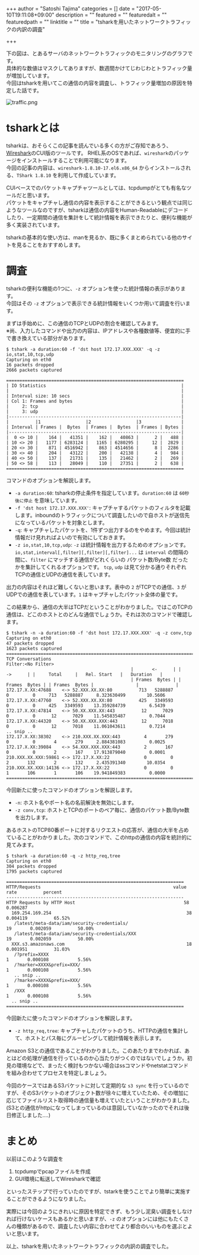+++
author = "Satoshi Tajima"
categories = []
date = "2017-05-10T19:11:08+09:00"
description = ""
featured = ""
featuredalt = ""
featuredpath = ""
linktitle = ""
title = "tsharkを用いたネットワークトラフィックの内訳の調査"

+++

下の図は、とあるサーバのネットワークトラフィックのモニタリングのグラフです。  
具体的な数値はマスクしてありますが、数週間かけてじわじわとトラフィック量が増加しています。  
今回はtsharkを用いてこの通信の内容を調査し、トラフィック量増加の原因を特定した話です。  

![traffic.png](/post/2017/intro-tshark/traffic.png)

# tsharkとは

tsharkは、おそらくこの記事を読んでいる多くの方がご存知であろう、[Wireshark](https://www.wireshark.org/)のCUI版のツールです。
RHEL系のOSであれば、`wireshark`のパッケージをインストールすることで利用可能になります。  
今回の記事の内容は、`wireshark-1.8.10-17.el6.x86_64` からインストールされる、`TShark 1.8.10` を利用して作成しています。  

CUIベースでのパケットキャプチャツールとしては、tcpdumpがとても有名なツールだと思います。  
パケットをキャプチャし通信の内容を表示することができるという観点では同じようなツールなのですが、tsharkは通信の内容をHuman-Readableにデコードしたり、一定期間の通信を集計をして統計情報を表示できたりと、便利な機能が多く実装されています。  

tsharkの基本的な使い方は、manを見るか、既に多くまとめられている他のサイトを見ることをおすすめします。  


# 調査

tsharkの便利な機能の1つに、`-z` オプションを使った統計情報の表示があります。  
今回はその `-z` オプションで表示できる統計情報をいくつか用いて調査を行います。

まずは手始めに、この通信のTCPとUDPの割合を確認してみます。  
※尚、入力したコマンドや出力の内容は、IPアドレスや各種数値等、便宜的に手で書き換えている部分があります。  

```text
$ tshark -a duration:60 -f 'dst host 172.17.XXX.XXX' -q -z io,stat,10,tcp,udp
Capturing on eth0
16 packets dropped
2666 packets captured

===================================================================
| IO Statistics                                                   |
|                                                                 |
| Interval size: 10 secs                                          |
| Col 1: Frames and bytes                                         |
|     2: tcp                                                      |
|     3: udp                                                      |
|-----------------------------------------------------------------|
|          |1                 |2                 |3               |
| Interval | Frames |  Bytes  | Frames |  Bytes  | Frames | Bytes |
|-----------------------------------------------------------------|
|  0 <> 10 |    164 |   41351 |    162 |   40863 |      2 |   488 |
| 10 <> 20 |   1177 | 6283124 |   1165 | 6280295 |     12 |  2829 |
| 20 <> 30 |    871 | 4516942 |    863 | 4514656 |      8 |  2286 |
| 30 <> 40 |    204 |   43122 |    200 |   42138 |      4 |   984 |
| 40 <> 50 |    137 |   21731 |    135 |   21462 |      2 |   269 |
| 50 <> 58 |    113 |   28049 |    110 |   27351 |      2 |   638 |
===================================================================
```

コマンドのオプションを解説します。  

* `-a duration:60`: tsharkの停止条件を指定しています。`duration:60` は `60秒後に停止` を意味しています。
* `-f 'dst host 172.17.XXX.XXX'`: キャプチャするパケットのフィルタを記載します。inboundのトラフィックについて調査したいので自ホストが送信先になっているパケットを対象とします。
* `-q`: キャプチャしたパケットを、1件ずつ出力するのをやめます。今回は統計情報だけ見れればよいので有効にしておきます。
* `-z io,stat,10,tcp,udp`: `-z` は統計情報を出力するためのオプションです。 `io,stat,interval[,filter][,filter][,filter]...` は `interval` の間隔の間に、`filter` にマッチする通信がどれくらいの パケット数/Byte数 だったかを集計してくれるオプションです。 `tcp`, `udp` は見て分かる通りそれぞれ TCPの通信とUDPの通信を表しています。

出力の内容はそれほど難しくないと思います。表中の `2` がTCPでの通信、`3` がUDPでの通信を表しています。`1` はキャプチャしたパケット全体の量です。


この結果から、通信の大半はTCPだということがわかりました。ではこのTCPの通信は、どこのホストとのどんな通信でしょうか。それは次のコマンドで確認します。

```text
$ tshark -n -a duration:60 -f 'dst host 172.17.XXX.XXX' -q -z conv,tcp
Capturing on eth0
47 packets dropped
1623 packets captured
================================================================================
TCP Conversations
Filter:<No Filter>
                                               |       <-      | |       ->      | |     Total     |   Rel. Start   |   Duration   |
                                               | Frames  Bytes | | Frames  Bytes | | Frames  Bytes |                |              |
172.17.X.XX:47688    <-> 52.XXX.XX.XX:80          713   5288887       0         0     713   5288887     8.323630499        10.5606
172.17.X.XX:47760    <-> 52.XXX.XX.XX:80          425   3349593       0         0     425   3349593    13.359284739         6.5439
172.17.X.XX:47814    <-> 50.XX.XXX.XX:443          12      7029       0         0      12      7029    11.545835487         0.7044
172.17.X.XX:44320    <-> 50.XX.XXX.XXX:443         12      7018       0         0      12      7018    11.061043611         0.7214
.. snip ..
172.17.X.XX:38302    <-> 210.XXX.XX.XXX:443         4       279       0         0       4       279     2.884381083         0.0025
172.17.X.XX:39084    <-> 54.XXX.XXX.XXX:443         2       167       0         0       2       167    17.913879040         0.0001
210.XXX.XX.XXX:59861 <-> 172.17.X.XX:22             0         0       2       132       2       132     2.435391340        10.0354
210.XXX.XX.XXX:14136 <-> 172.17.X.XX:22             0         0       1       106       1       106    19.941849383         0.0000
================================================================================
```

今回新たに使ったコマンドのオプションを解説します。  

* `-n`: ホスト名やポート名の名前解決を無効にします。  
* `-z conv,tcp`: ホストとTCPのポートのペア毎に、通信のパケット数/Byte数を出力します。  

あるホストのTCP80番ポートに対するリクエストの応答が、通信の大半を占めていることがわかりました。次のコマンドで、このhttpの通信の内容を統計的に見てみます。


```text
$ tshark -a duration:60 -q -z http_req,tree
Capturing on eth0
304 packets dropped
1795 packets captured

===================================================================
HTTP/Requests                                                  value             rate          percent
-------------------------------------------------------------------
HTTP Requests by HTTP Host                                         58       0.006287
  169.254.169.254                                                   38       0.004119          65.52%
   /latest/meta-data/iam/security-credentials/                       19       0.002059          50.00%
   /latest/meta-data/iam/security-credentials/XXX                    19       0.002059          50.00%
  XXX.s3.amazonaws.com                                              18       0.001951          31.03%
   /?prefix=XXXX                                                      1       0.000108           5.56%
   /?marker=XXXX&prefix=XXX/                                          1       0.000108           5.56%
   .. snip ..
   /?marker=XXXX&prefix=XXX/                                          1       0.000108           5.56%
   /XXX                                                               1       0.000108           5.56%
  .. snip ..
===================================================================
```

今回新たに使ったコマンドのオプションを解説します。  

* `-z http_req,tree`: キャプチャしたパケットのうち、HTTPの通信を集計して、ホストとパス毎にグルーピングして統計情報を表示します。

Amazon S3との通信であることがわかりました。このあたりまでわかれば、あとはどの処理が通信を行っているのか心当たりがつくのではないでしょうか。初見の環境などで、まったく検討もつかない場合はssコマンドやnetstatコマンドを組み合わせてプロセスを特定しましょう。  

今回のケースではあるS3バケットに対して定期的な `s3 sync` を行っているのですが、そのS3バケットのオブジェクト数が徐々に増えていたため、その増加に応じてファイルリスト取得時の通信量も増えていたということがわかりました。(S3との通信がhttpになってしまっているのは意図していなかったのでそれは後日修正しました....)

# まとめ

以前はこのような調査を

1. tcpdumpでpcapファイルを作成
2. GUI環境に転送してWiresharkで確認

といったステップで行っていたのですが、tstarkを使うことでより簡単に実施することができるようになりました。

実際には今回のようにきれいに原因を特定できず、もう少し泥臭い調査をしなければ行けないケースもあるかと思いますが、`-z` のオプションには他にもたくさんの種類があるので、調査したい内容に合わせてより都合のいいものを選ぶとよいと思います。

以上、tsharkを用いたネットワークトラフィックの内訳の調査でした。
